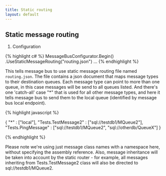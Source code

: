 ```yaml
---
title: Static routing
layout: default
---
```

## Static message routing

1. Configuration

{% highlight c# %}
MessageBusConfigurator.Begin()
	.UseStaticMessageRouting("routing.json")
	...
{% endhighlight %}

This tells message bus to use static message routing file named `routing.json`.
The file contains a json document that maps message types to their destination queues.
Each message type can point to more than one queue, in this case messages will be send to all queues listed.
And there's one 'catch-all' case "*" that is used for all other message types, and here it tells message bus to send them to the local queue
(identified by message bus local endpoint).

{% highlight javascript %}

{
	"*" : ["local"],
	"Tests.TestMessage2" : ["sql://testdb1/MQueue2"],
	"Tests.PingMessage" : ["sql://testdb1/MQueue2", "sql://otherdb/QueueX"]
}

{% endhighlight %}

Please note we're using just message class names with a namespace here, without specifying the assembly reference.
Also, message inheritance will be taken into account by the static router - for example, all messages inheriting from Tests.TestMessage2 class
will also be directed to sql://testdb1/MQueue2.
